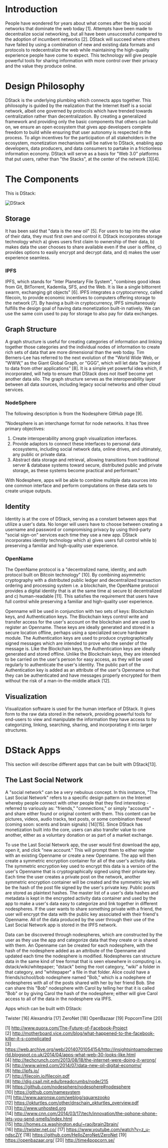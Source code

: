 # Introduction  

People have wondered for years about what comes after the big social networks that dominate the web today [1]. Attempts have been made to decentralize social networking, but all have been unsuccessful compared to the adoption of incumbent networks [2]. DStack will succeed where others have failed by using a combination of new and existing data formats and protocols to redecentralize the web while maintaining the high-quality experience people have come to expect. This technology will give people powerful tools for sharing information with more control over their privacy and the value they produce online.  

# Design Philosophy  

DStack is the underlying plumbing which connects apps together. This philosophy is guided by the realization that the Internet itself is a social network, albeit one governed by protocols which have trended towards centralization rather than decentralization. By creating a generalized framework and providing only the basic components that others can build on, we ensure an open ecosystem that gives app developers complete freedom to build while ensuring that user autonomy is respected in the process. To align incentives for the participation of all stakeholders in the ecosystem, monetization mechanisms will be native to DStack, enabling app developers, data producers, and data consumers to partake in a frictionless information economy. DStack will serve as a basis for "Web 3.0" platforms that put users, rather than "the Stacks", at the center of the network [3][4].  

# The Components  

This is DStack:

![DStack](https://p2pconnectsus.files.wordpress.com/2015/02/lsnstack.png)
   
## Storage  

It has been said that "data is the new oil" [5]. For users to tap into the value of their data, they must first own and control it. DStack incorporates storage technology which a) gives users first claim to ownership of their data, b) makes data the user chooses to share available even if the user is offline, c) provides options to easily encrypt and decrypt data, and d) makes the user experience seamless.  

### IPFS  

IPFS, which stands for "Inter Planetary File System", "combines good ideas from Git, BitTorrent, Kademlia, SFS, and the Web. It is like a single bittorrent swarm, exchanging git objects" [6]. IPFS integrates a cryptocurrency, called filecoin, to provide economic incentives to computers offering storage to the network [7]. By having a built-in cryptocurrency, IPFS simultaneously fulfills the design goal of having data monetization built-in natively. We can use the same coin used to pay for storage to also pay for data exchanges.  

## Graph Structure  

A graph structure is useful for creating categories of information and linking together those categories and the individual nodes of information to create rich sets of data that are more dimensional than the web today. Tim Berners-Lee has referred to the next evolution of the "World Wide Web, or "WWW," as the Giant Global Graph, or "GGG", which will let data "be joined to data from other applications" [8]. It is a simple yet powerful idea which, if incorporated, will help to ensure that DStack does not itself become yet another data silo. The graph structure serves as the interoperability layer between all data sources, including legacy social networks and other cloud services.  

### NodeSphere  

The following description is from the Nodesphere GitHub page [9].  

"Nodesphere is an interchange format for node networks. It has three primary objectives:  

1. Create interoperability among graph visualization interfaces.  
2. Provide adaptors to connect these interfaces to personal data ecosystems, including social network data, online drives, and ultimately, any public or private data.  
3. Abstract data storage and retrieval, allowing transitions from traditional server & database systems toward secure, distributed public and private storage, as these systems become practical and performant."  

With Nodesphere, apps will be able to combine multiple data sources into one common interface and perform computations on these data sets to create unique outputs.   

## Identity  

Identity is at the core of DStack, serving as a constant between apps that utilize a user's data. No longer will users have to choose between creating a username and password or compromising privacy by using third-party "social sign-on" services each time they use a new app. DStack incorporates identity technology which a) gives users full control while b) preserving a familiar and high-quality user experience.  

### OpenName

The OpenName protocol is a "decentralized name, identity, and auth protocol built on Bitcoin technology" [10]. By combining asymmetric cryptography with a distributed public ledger and decentralized transaction ordering and processing system i.e. a blockchain, the OpenName protocol provides a digital identity that is at the same time a) secure b) decentralized and c) human-readable [11]. This satisfies the requirement that users have full control while preserving a familiar and high-quality user experience.  

Openname will be used in conjunction with two sets of keys: Blockchain keys, and Authentication keys. The Blockchain keys control write and transfer access for the user's account on the blockchain and are used to register an Openname. These keys are ideally generated and stored in a secure location offline, perhaps using a specialized secure hardware module. The Authentication keys are used to produce cryptographically signed messages which are intended to prove who the sender of the message is. Like the Blockchain keys, the Authentication keys are ideally generated and stored offline. Unlike the Blockchain keys, they are intended to be carried on the user's person for easy access, as they will be used regularly to authenticate the user's identity. The public part of the Authentication key is added as an attribute of the user's Openname so that they can be authenticated and have messages properly encrypted for them without the risk of a man-in-the-middle attack [12]. 

## Visualization  

Visualization software is used for the human interface of DStack. It gives form to the raw data stored in the network, providing powerful tools for end-users to view and manipulate the information they have access to by categorizing, linking, searching, sharing, and incorporating it into larger structures.   

# DStack Apps  

This section will describe different apps that can be built with DStack[13].

## The Last Social Network

A "social network" can be a very nebulous concept. In this instance, "The Last Social Network" refers to a specific design pattern on the Internet whereby people connect with other people that they find interesting - referred to variously as: "friends," "connections," or simply "accounts" - and share either found or original content with them. This content can be pictures, videos, audio tracks, text posts, or some combination thereof (coming soon: scents and brain signals) [14][15]. Since DStack has monetization built into the core, users can also transfer value to one another, either as a voluntary donation or as part of a market exchange.  

To use the Last Social Network app, the user would first download the app, open it, and click "new account." This will prompt them to either register with an existing Openname or create a new Openname. The app will then create a symmetric encryption container for all of the user's activity data. The symmetric encryption key used to encrypt this data is a version of the user's Openname that is cryptographically signed using their private key. Each time the user creates a private post on the network, another symmetric encryption container will be created and the symmetric key will be the hash of the post file signed by the user's private key.  Public posts are stored as plaintext hashes. The master list of a user's data hashes and metadata is kept in the encrypted activity data container and used by the app to make a user's data easy to categorize and link together in different nodespheres. If the user wants to share something private with a friend, the user will encrypt the data with the public key associated with their friend's Openname. All of the data produced by the user through their use of the Last Social Network app is stored in the IPFS network.  

Data can be discovered through nodespheres, which are constructed by the user as they use the app and categorize data that they create or is shared with them. An Openname can be created for each nodesphere, with the hash of the nodesphere added as an attribute of the Openname and updated each time the nodesphere is modified. Nodespheres can structure data in the same kind of tree format that is seen elsewhere in computing i.e. dstack/wiki/whitepaper; "dstack" being the root category, "wiki" a folder in that category, and "whitepaper" a file in that folder. Alice could have a friends/school/bob nodesphere named "Bob," which is a nodephere of nodespheres with all of the posts shared with her by her friend Bob. She can share this "Bob" nodesphere with Carol by telling her that it is called "Bob" or by giving Carol the hash of the nodesphere; either will give Carol access to all of the data in the nodesphere via IPFS.

Apps which can be built with DStack:

Twister [16]
Alexandria [17]
ZeroNet [18]
OpenBazaar [19]
PopcornTime [20]

[1] <http://www.quora.com/The-Future-of-Facebook-Project>  
[2] <http://motherboard.vice.com/blog/what-happened-to-the-facebook-killer-it-s-complicated>  
[3] <https://web.archive.org/web/20140701054154/http://insightsintoamodernworld.blogspot.co.uk/2014/04/apps-what-web-30-looks-like.html>  
[4] <http://techcrunch.com/2013/08/18/the-internet-were-doing-it-wrong/>  
[5] <http://www.wired.com/2014/07/data-new-oil-digital-economy/>  
[6] <http://ipfs.io/>  
[7] <http://filecoin.io/filecoin.pdf>  
[8] <http://dig.csail.mit.edu/breadcrumbs/node/215>  
[9] <https://github.com/nodesphere/nodesphere#nodesphere>  
[10] <https://github.com/namesystem>  
[11] <http://www.aaronsw.com/weblog/squarezooko>  
[12] <https://okturtles.com/other/dnschain_okturtles_overview.pdf>  
[13] <http://www.unhosted.org>  
[14] <http://www.cnn.com/2014/03/17/tech/innovation/the-ophone-phone-lets-you-send-smells/index.html>  
[15] <http://homes.cs.washington.edu/~rao/brain2brain/>  
[16] <http://twister.net.co/>
[17] <https://www.youtube.com/watch?v=z_u-ndscZjY>
[18] <https://github.com/HelloZeroNet/ZeroNet>
[19] <https://openbazaar.org/>
[20] <http://time4popcorn.se/>
